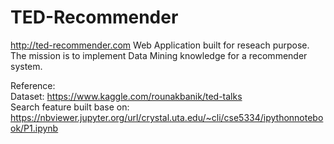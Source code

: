 # TED-Recommender
http://ted-recommender.com
Web Application built for reseach purpose. 
The mission is to implement Data Mining knowledge for a recommender system.


Reference: <br />
Dataset: https://www.kaggle.com/rounakbanik/ted-talks <br />
Search feature built base on: https://nbviewer.jupyter.org/url/crystal.uta.edu/~cli/cse5334/ipythonnotebook/P1.ipynb
